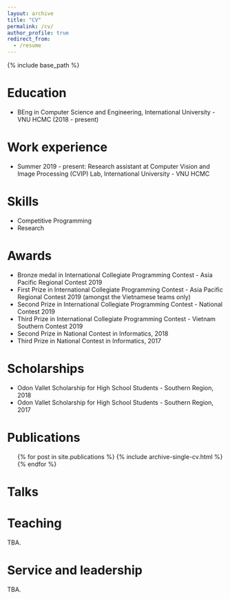 ```yaml
---
layout: archive
title: "CV"
permalink: /cv/
author_profile: true
redirect_from:
  - /resume
---
```


{% include base_path %}

Education
======
* BEng in Computer Science and Engineering, International University - VNU HCMC (2018 - present)

Work experience
======
* Summer 2019 - present: Research assistant at Computer Vision and Image Processing (CVIP) Lab, International University - VNU HCMC
  
Skills
======
* Competitive Programming
* Research

Awards
======
* Bronze medal in International Collegiate Programming Contest - Asia Pacific Regional Contest 2019
* First Prize in International Collegiate Programming Contest - Asia Pacific Regional Contest 2019 (amongst the Vietnamese teams only)
* Second Prize in International Collegiate Programming Contest - National Contest 2019
* Third Prize in International Collegiate Programming Contest - Vietnam Southern Contest 2019
* Second Prize in National Contest in Informatics, 2018
* Third Prize in National Contest in Informatics, 2017

Scholarships
======
* Odon Vallet Scholarship for High School Students - Southern Region, 2018
* Odon Vallet Scholarship for High School Students - Southern Region, 2017

Publications
======
  <ul>{% for post in site.publications %}
    {% include archive-single-cv.html %}
  {% endfor %}</ul>
  
Talks
======
<!---
  <ul>{% for post in site.talks %}
    {% include archive-single-talk-cv.html %}
  {% endfor %}</ul>
--->
  
Teaching
======
TBA.
<!---
  <ul>{% for post in site.teaching %}
    {% include archive-single-cv.html %}
  {% endfor %}</ul>
--->
  
Service and leadership
======
TBA.